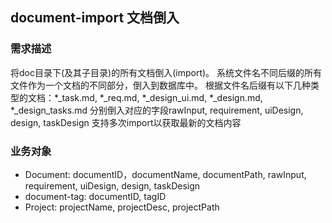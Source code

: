 ## document-import 文档倒入

### 需求描述

将doc目录下(及其子目录)的所有文档倒入(import)。
系统文件名不同后缀的所有文件作为一个文档的不同部分，倒入到数据库中。
根据文件名后缀有以下几种类型的文档：*_task.md, *_req.md, *_design_ui.md, *_design.md, *_design_tasks.md
分别倒入对应的字段rawInput, requirement, uiDesign, design, taskDesign
支持多次import以获取最新的文档内容

### 业务对象

- Document: documentID，documentName, documentPath, rawInput, requirement, uiDesign, design, taskDesign
- document-tag: documentID, tagID
- Project: projectName, projectDesc, projectPath


